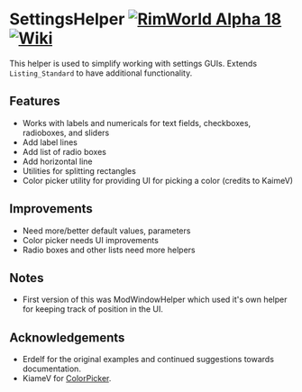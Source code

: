 # SettingsHelper [![RimWorld Alpha 18](https://img.shields.io/badge/RimWorld-Alpha%2018-brightgreen.svg)](http://rimworldgame.com/) [![Wiki](https://img.shields.io/badge/documentation-Wiki-4BC51D.svg?style=flat)](https://github.com/RimWorld-CCL-Reborn/SettingsHelper/wiki)

This helper is used to simplify working with settings GUIs. Extends `Listing_Standard` to have additional functionality.

## Features
- Works with labels and numericals for text fields, checkboxes, radioboxes, and sliders
- Add label lines
- Add list of radio boxes
- Add horizontal line
- Utilities for splitting rectangles
- Color picker utility for providing UI for picking a color (credits to KaimeV)

## Improvements
- Need more/better default values, parameters
- Color picker needs UI improvements
- Radio boxes and other lists need more helpers

## Notes
- First version of this was ModWindowHelper which used it's own helper for keeping track of position in the UI.

## Acknowledgements
- Erdelf for the original examples and continued suggestions towards documentation.
- KiameV for [ColorPicker](https://github.com/KiameV/rimworld-recolorzones).
